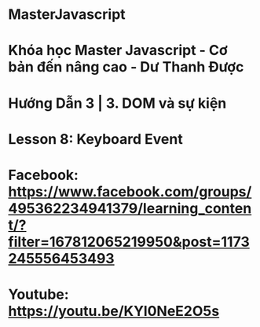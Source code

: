 # MasterJavascript
# Khóa học Master Javascript - Cơ bản đến nâng cao - Dư Thanh Được

# Hướng Dẫn 3 | 3. DOM và sự kiện

  # Lesson 8: Keyboard Event
  # Facebook: https://www.facebook.com/groups/495362234941379/learning_content/?filter=167812065219950&post=1173245556453493
  # Youtube: https://youtu.be/KYl0NeE2O5s